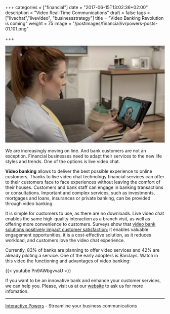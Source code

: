 +++
categories = ["financial"]
date = "2017-06-15T13:02:36+02:00"
description = "Video Real-Time Communications"
draft = false
tags = ["livechat","livevideo", "businessstrategy"]
title = "Video Banking Revolution is coming"
weight = 75
image = "/postimages/financial/ivrpowers-posts-01.101.png"

+++

![Customer on live chat](/postimages/financial/ivrpowers-posts-01.101.png)

We are increasingly moving on line. And bank customers are not an exception. Financial businesses need to adapt their services to the new life styles and trends. One of the options is live video chat.

**Video banking** allows to deliver the best possible experience to online customers. Thanks to live video chat technology financial services can offer to their customers face to face experiences without leaving the comfort of their houses. Customers and bank staff can engage in banking transactions or consultations. Important and complex services, such as investments, mortgages and loans, insurances or private banking, can be provided through video banking.

It is simple for customers to use, as there are no downloads. Live video chat enables the same high-quality interaction as a branch visit, as well as offering more convenience to customers. Surveys show that [video bank solutions positively impact customer satisfaction:](http://www.e-idsolutions.com/wp-content/uploads/2016/10/Efma_Vidyo_Video_Banking_ReportR.pdf) it enables valuable engagement opportunities, it is a cost-effective solution, as it reduces workload, and customers love the video chat experience. 

Currently, 83% of banks are planning to offer video services and 42% are already piloting a service. One of the early adopters is Barclays. Watch in this video the functioning and advantages of video banking:


{{< youtube Pn9AWbgvvaU >}}
    

If you want to be an innovative bank and enhance your customer services, we can help you. Please, visit us at our [website](http://www.ivrpowers.com) to ask us for more infomation.

---
[Interactive Powers](http://www.ivrpowers.com/) - Streamline your business communications



